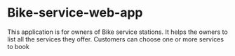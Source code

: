 # Bike-service-web-app
This application is for owners of Bike service stations. It helps the owners to list all the services they offer. Customers can choose one or more services to book
